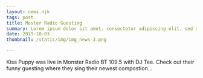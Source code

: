 ```yaml
---
layout: news.njk
tags: post
title: Moster Radio Guesting
summary: Lorem ipsum dolor sit amet, consectetur adipiscing elit, sed do eiusmod tempor incididunt ut labore et dolore magna aliqua. 
date: 2019-10-03
thumbnail: /static/img/img_news-3.png

---
```


Kiss Puppy was live in Monster Radio BT 109.5 with DJ Tee. Check out their funny guesting where they sing their newest compostion...